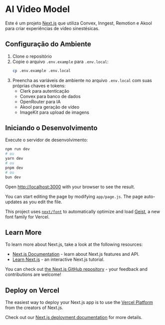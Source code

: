 # AI Video Model

Este é um projeto [Next.js](https://nextjs.org) que utiliza Convex, Inngest, Remotion e Akool para criar experiências de vídeo sinestésicas.

## Configuração do Ambiente

1. Clone o repositório
2. Copie o arquivo `.env.example` para `.env.local`:
   ```bash
   cp .env.example .env.local
   ```
3. Preencha as variáveis de ambiente no arquivo `.env.local` com suas próprias chaves e tokens:
   - Clerk para autenticação
   - Convex para banco de dados
   - OpenRouter para IA
   - Akool para geração de vídeo
   - ImageKit para upload de imagens

## Iniciando o Desenvolvimento

Execute o servidor de desenvolvimento:

```bash
npm run dev
# ou
yarn dev
# ou
pnpm dev
# ou
bun dev
```

Open [http://localhost:3000](http://localhost:3000) with your browser to see the result.

You can start editing the page by modifying `app/page.js`. The page auto-updates as you edit the file.

This project uses [`next/font`](https://nextjs.org/docs/app/building-your-application/optimizing/fonts) to automatically optimize and load [Geist](https://vercel.com/font), a new font family for Vercel.

## Learn More

To learn more about Next.js, take a look at the following resources:

- [Next.js Documentation](https://nextjs.org/docs) - learn about Next.js features and API.
- [Learn Next.js](https://nextjs.org/learn) - an interactive Next.js tutorial.

You can check out [the Next.js GitHub repository](https://github.com/vercel/next.js) - your feedback and contributions are welcome!

## Deploy on Vercel

The easiest way to deploy your Next.js app is to use the [Vercel Platform](https://vercel.com/new?utm_medium=default-template&filter=next.js&utm_source=create-next-app&utm_campaign=create-next-app-readme) from the creators of Next.js.

Check out our [Next.js deployment documentation](https://nextjs.org/docs/app/building-your-application/deploying) for more details.
